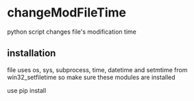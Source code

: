 # changeModFileTime
python script changes file's modification time

## installation
file uses os, sys, subprocess, time, datetime and setmtime from win32_setfiletime so make sure these modules are installed

use pip install <module name>

